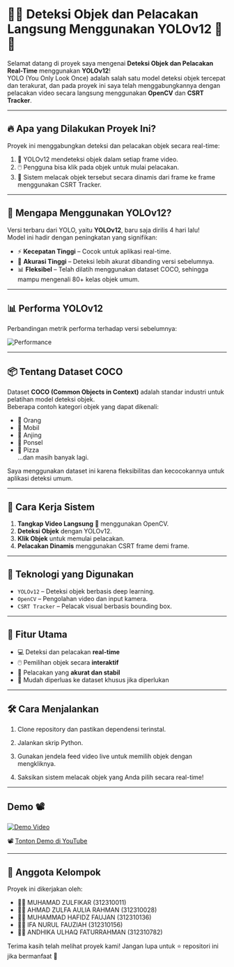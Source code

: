 # 🧠🚀 Deteksi Objek dan Pelacakan Langsung Menggunakan YOLOv12 🎥✨

Selamat datang di proyek saya mengenai **Deteksi Objek dan Pelacakan Real-Time** menggunakan **YOLOv12**!  
YOLO (You Only Look Once) adalah salah satu model deteksi objek tercepat dan terakurat, dan pada proyek ini saya telah menggabungkannya dengan pelacakan video secara langsung menggunakan **OpenCV** dan **CSRT Tracker**.

---

## 🔥 Apa yang Dilakukan Proyek Ini?

Proyek ini menggabungkan deteksi dan pelacakan objek secara real-time:

1. 🧠 YOLOv12 mendeteksi objek dalam setiap frame video.
2. 🖱️ Pengguna bisa klik pada objek untuk mulai pelacakan.
3. 🎯 Sistem melacak objek tersebut secara dinamis dari frame ke frame menggunakan CSRT Tracker.

---

## 🌟 Mengapa Menggunakan YOLOv12?

Versi terbaru dari YOLO, yaitu **YOLOv12**, baru saja dirilis 4 hari lalu!  
Model ini hadir dengan peningkatan yang signifikan:

- ⚡ **Kecepatan Tinggi** – Cocok untuk aplikasi real-time.
- 🧠 **Akurasi Tinggi** – Deteksi lebih akurat dibanding versi sebelumnya.
- 📊 **Fleksibel** – Telah dilatih menggunakan dataset COCO, sehingga mampu mengenali 80+ kelas objek umum.

---

## 📊 Performa YOLOv12

Perbandingan metrik performa terhadap versi sebelumnya:

![Performance](https://github.com/user-attachments/assets/d31e482c-6d5d-4271-932a-d042cc0ddc67)

---

## 📦 Tentang Dataset COCO

Dataset **COCO (Common Objects in Context)** adalah standar industri untuk pelatihan model deteksi objek.  
Beberapa contoh kategori objek yang dapat dikenali:

- 🏃 Orang
- 🚗 Mobil
- 🐶 Anjing
- 📱 Ponsel
- 🍕 Pizza  
...dan masih banyak lagi.

Saya menggunakan dataset ini karena fleksibilitas dan kecocokannya untuk aplikasi deteksi umum.

---

## 🔧 Cara Kerja Sistem

1. **Tangkap Video Langsung** 🎥 menggunakan OpenCV.
2. **Deteksi Objek** dengan YOLOv12.
3. **Klik Objek** untuk memulai pelacakan.
4. **Pelacakan Dinamis** menggunakan CSRT frame demi frame.

---

## 🚀 Teknologi yang Digunakan

- `YOLOv12` – Deteksi objek berbasis deep learning.
- `OpenCV` – Pengolahan video dan input kamera.
- `CSRT Tracker` – Pelacak visual berbasis bounding box.

---

## 🔗 Fitur Utama

- 💻 Deteksi dan pelacakan **real-time**
- 🖱️ Pemilihan objek secara **interaktif**
- 🔁 Pelacakan yang **akurat dan stabil**
- 🧩 Mudah diperluas ke dataset khusus jika diperlukan

---

## 🛠️ Cara Menjalankan

1. Clone repository dan pastikan dependensi terinstal.

2. Jalankan skrip Python.

3. Gunakan jendela feed video live untuk memilih objek dengan mengkliknya.

4. Saksikan sistem melacak objek yang Anda pilih secara real-time!

---

## Demo 📽

[![Demo Video](https://img.youtube.com/vi/ZmmIUGCnj5U/0.jpg)](https://www.youtube.com/watch?v=ZmmIUGCnj5U)

📽️ [Tonton Demo di YouTube](https://www.youtube.com/watch?v=ZmmIUGCnj5U)

---

## 👥 Anggota Kelompok

Proyek ini dikerjakan oleh:

- 🧑‍💻 MUHAMAD ZULFIKAR  (312310011)
- 👩‍💻 AHMAD ZULFA AULIA RAHMAN (312310028)
- 🧑‍💻 MUHAMMAD HAFIDZ FAUJAN (312310136)
- 👩‍💻 IFA NURUL FAUZIAH (312310156)
- 👩‍💻 ANDHIKA ULHAQ FATURRAHMAN (312310782)

Terima kasih telah melihat proyek kami! Jangan lupa untuk ⭐ repositori ini jika bermanfaat 🙌



